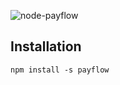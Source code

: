 ![node-payflow](http://www.picresize.com/images/t1rsz_payflow_mark_color__screen_rgb.png)

## Installation ##

    npm install -s payflow
